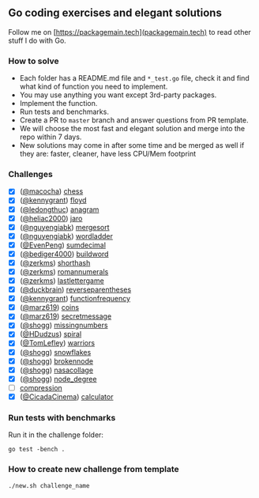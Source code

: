 ## Go coding exercises and elegant solutions

Follow me on [https://packagemain.tech](packagemain.tech) to read other stuff I do with Go.

### How to solve

 - Each folder has a README.md file and `*_test.go` file, check it and find what kind of function you need to implement.
 - You may use anything you want except 3rd-party packages.
 - Implement the function.
 - Run tests and benchmarks.
 - Create a PR to `master` branch and answer questions from PR template.
 - We will choose the most fast and elegant solution and merge into the repo within 7 days.
 - New solutions may come in after some time and be merged as well if they are: faster, cleaner, have less CPU/Mem footprint

### Challenges

 - [x] ([@macocha](https://github.com/macocha)) [chess](https://github.com/plutov/practice-go/tree/master/chess)
 - [x] ([@kennygrant](https://github.com/kennygrant)) [floyd](https://github.com/plutov/practice-go/tree/master/floyd)
 - [x] ([@ledongthuc](https://github.com/ledongthuc)) [anagram](https://github.com/plutov/practice-go/tree/master/anagram)
 - [x] ([@heliac2000](https://github.com/heliac2000)) [jaro](https://github.com/plutov/practice-go/tree/master/jaro)
 - [x] ([@nguyengiabk](https://github.com/nguyengiabk)) [mergesort](https://github.com/plutov/practice-go/tree/master/mergesort)
 - [x] ([@nguyengiabk](https://github.com/nguyengiabk)) [wordladder](https://github.com/plutov/practice-go/tree/master/wordladder)
 - [x] ([@EvenPeng](https://github.com/EvenPeng)) [sumdecimal](https://github.com/plutov/practice-go/tree/master/sumdecimal)
 - [x] ([@bediger4000](https://github.com/bediger4000)) [buildword](https://github.com/plutov/practice-go/tree/master/buildword)
 - [x] ([@zerkms](https://github.com/zerkms)) [shorthash](https://github.com/plutov/practice-go/tree/master/shorthash)
 - [x] ([@zerkms](https://github.com/zerkms)) [romannumerals](https://github.com/plutov/practice-go/tree/master/romannumerals)
 - [x] ([@zerkms](https://github.com/zerkms)) [lastlettergame](https://github.com/plutov/practice-go/tree/master/lastlettergame)
 - [x] ([@duckbrain](https://github.com/duckbrain)) [reverseparentheses](https://github.com/plutov/practice-go/tree/master/reverseparentheses)
 - [x] ([@kennygrant](https://github.com/kennygrant)) [functionfrequency](https://github.com/plutov/practice-go/tree/master/functionfrequency)
 - [x] ([@marz619](https://github.com/marz619)) [coins](https://github.com/plutov/practice-go/tree/master/coins)
 - [x] ([@marz619](https://github.com/marz619)) [secretmessage](https://github.com/plutov/practice-go/tree/master/secretmessage)
 - [x] ([@shogg](https://github.com/shogg)) [missingnumbers](https://github.com/plutov/practice-go/tree/master/missingnumbers)
 - [x] ([@HDudzus](https://github.com/HDudzus)) [spiral](https://github.com/plutov/practice-go/tree/master/spiral)
 - [x] ([@TomLefley](https://github.com/TomLefley)) [warriors](https://github.com/plutov/practice-go/tree/master/warriors)
 - [x] ([@shogg](https://github.com/shogg)) [snowflakes](https://github.com/plutov/practice-go/tree/master/snowflakes)
 - [x] ([@shogg](https://github.com/shogg)) [brokennode](https://github.com/plutov/practice-go/tree/master/brokennode)
 - [x] ([@shogg](https://github.com/shogg)) [nasacollage](https://github.com/plutov/practice-go/tree/master/nasacollage)
- [x] ([@shogg](https://github.com/shogg)) [node_degree](https://github.com/plutov/practice-go/tree/master/node_degree)
- [ ] [compression](https://github.com/plutov/practice-go/tree/master/compression)
- [x] ([@CicadaCinema](https://github.com/CicadaCinema)) [calculator](https://github.com/plutov/practice-go/tree/master/calculator)

### Run tests with benchmarks

Run it in the challenge folder:

```
go test -bench .
```

### How to create new challenge from template

```
./new.sh challenge_name
```
